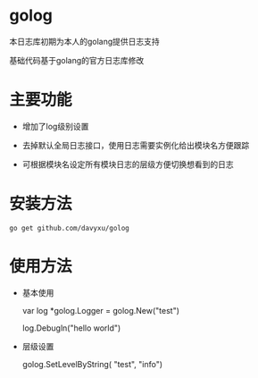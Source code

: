 # golog
本日志库初期为本人的golang提供日志支持

基础代码基于golang的官方日志库修改

# 主要功能

* 增加了log级别设置

* 去掉默认全局日志接口，使用日志需要实例化给出模块名方便跟踪

* 可根据模块名设定所有模块日志的层级方便切换想看到的日志


# 安装方法

	go get github.com/davyxu/golog

# 使用方法

* 基本使用

	var log *golog.Logger = golog.New("test")

	log.Debugln("hello world")

* 层级设置

	golog.SetLevelByString( "test", "info")